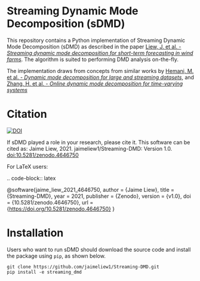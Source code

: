 

# Streaming Dynamic Mode Decomposition (sDMD)

This repository contains a Python implementation of Streaming Dynamic Mode Decomposition (sDMD) as described in the paper [Liew, J. et al. -  *Streaming dynamic mode decomposition for short-term forecasting in wind farms*](). The algorithm is suited to performing DMD analysis on-the-fly. 

The implementation draws from concepts from similar works by [Hemani, M. et al. -  *Dynamic mode decomposition for large and streaming datasets*](http://dx.doi.org/10.1063/1.4901016), and [Zhang, H. et al. - *Online dynamic mode decomposition for time-varying systems*](https://doi.org/10.1137/18M1192329)


# Citation

[![DOI](https://zenodo.org/badge/337083998.svg)](https://zenodo.org/badge/latestdoi/337083998)

If sDMD played a role in your research, please cite it. This software can be
cited as:
  Jaime Liew, 2021. jaimeliew1/Streaming-DMD: Version 1.0. [doi:10.5281/zenodo.4646750](http://doi.org/10.5281/zenodo.4646750)

For LaTeX users:

.. code-block:: latex

  @software{jaime_liew_2021_4646750,
    author       = {Jaime Liew},
    title        = {Streaming-DMD},
    year         = 2021,
    publisher    = {Zenodo},
    version      = {v1.0},
    doi          = {10.5281/zenodo.4646750},
    url          = {https://doi.org/10.5281/zenodo.4646750}
  }
    
    
# Installation
Users who want to run sDMD should download the source code and install the package using `pip`, as shown below.

```
git clone https://github.com/jaimeliew1/Streaming-DMD.git
pip install -e streaming_dmd
```
